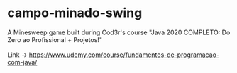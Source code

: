 # campo-minado-swing
A Minesweep game built during Cod3r's course "Java 2020 COMPLETO: Do Zero ao Profissional + Projetos!"<br/>
<br/>
Link -> https://www.udemy.com/course/fundamentos-de-programacao-com-java/
